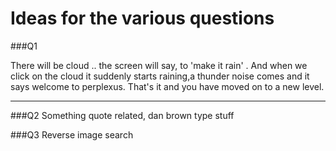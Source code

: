 # Ideas for the various questions

###Q1

There will be cloud .. the screen will say, to 'make it rain' . And when we click on the cloud it suddenly starts raining,a thunder noise comes and it says welcome to perplexus. That's it and you have moved on to a new level.
___
###Q2
Something quote related, dan brown type stuff

###Q3
Reverse image search
